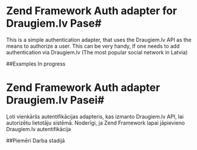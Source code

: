 # Zend Framework Auth adapter for Draugiem.lv Pase#

This is a simple authentication adapter, that uses the Draugiem.lv API as the means to authorize a user. This can be very handy, If one needs to add authentication via Draugiem.lv (The most popular social network in Latvia)

##Examples
In progress

# Zend Framework Auth adapter Draugiem.lv Pasei#

Ļoti vienkāršs autentifikācijas adapteris, kas izmanto Draugiem.lv API, lai autorizētu lietotāju sistēmā. Noderīgi, ja Zend Framework lapai jāpievieno Draugiem.lv autentifikācija

##Piemēri
Darba stadijā
